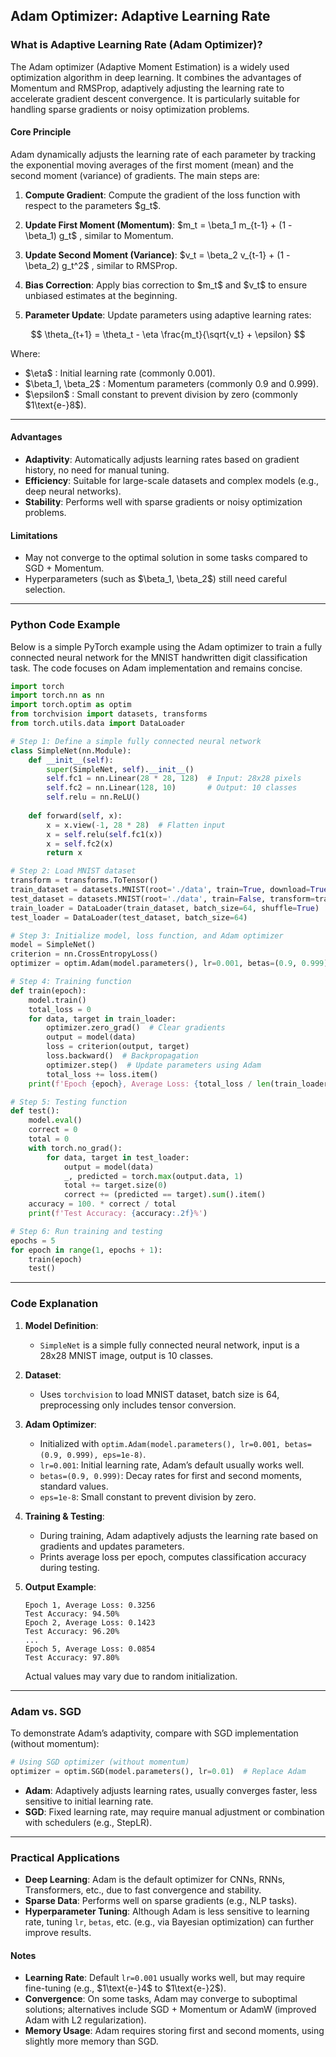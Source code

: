 ## Adam Optimizer: Adaptive Learning Rate

### What is Adaptive Learning Rate (Adam Optimizer)?

The Adam optimizer (Adaptive Moment Estimation) is a widely used optimization algorithm in deep learning. It combines the advantages of Momentum and RMSProp, adaptively adjusting the learning rate to accelerate gradient descent convergence. It is particularly suitable for handling sparse gradients or noisy optimization problems.

#### Core Principle

Adam dynamically adjusts the learning rate of each parameter by tracking the exponential moving averages of the first moment (mean) and the second moment (variance) of gradients. The main steps are:

1. **Compute Gradient**: Compute the gradient of the loss function with respect to the parameters \$g\_t\$.

2. **Update First Moment (Momentum)**:
   $m\_t = \beta\_1 m\_{t-1} + (1 - \beta\_1) g\_t\$ , similar to Momentum.

3. **Update Second Moment (Variance)**:
   $v\_t = \beta\_2 v\_{t-1} + (1 - \beta\_2) g\_t^2\$ , similar to RMSProp.

4. **Bias Correction**: Apply bias correction to \$m\_t\$ and \$v\_t\$ to ensure unbiased estimates at the beginning.

5. **Parameter Update**: Update parameters using adaptive learning rates:

$$
\theta_{t+1} = \theta_t - \eta \frac{m_t}{\sqrt{v_t} + \epsilon}
$$

Where:

* \$\eta\$ : Initial learning rate (commonly 0.001).
* \$\beta\_1, \beta\_2\$ : Momentum parameters (commonly 0.9 and 0.999).
* \$\epsilon\$ : Small constant to prevent division by zero (commonly \$1\text{e-}8\$).

---

#### Advantages

* **Adaptivity**: Automatically adjusts learning rates based on gradient history, no need for manual tuning.
* **Efficiency**: Suitable for large-scale datasets and complex models (e.g., deep neural networks).
* **Stability**: Performs well with sparse gradients or noisy optimization problems.

#### Limitations

* May not converge to the optimal solution in some tasks compared to SGD + Momentum.
* Hyperparameters (such as \$\beta\_1, \beta\_2\$) still need careful selection.

---

### Python Code Example

Below is a simple PyTorch example using the Adam optimizer to train a fully connected neural network for the MNIST handwritten digit classification task. The code focuses on Adam implementation and remains concise.

```python
import torch
import torch.nn as nn
import torch.optim as optim
from torchvision import datasets, transforms
from torch.utils.data import DataLoader

# Step 1: Define a simple fully connected neural network
class SimpleNet(nn.Module):
    def __init__(self):
        super(SimpleNet, self).__init__()
        self.fc1 = nn.Linear(28 * 28, 128)  # Input: 28x28 pixels
        self.fc2 = nn.Linear(128, 10)       # Output: 10 classes
        self.relu = nn.ReLU()
    
    def forward(self, x):
        x = x.view(-1, 28 * 28)  # Flatten input
        x = self.relu(self.fc1(x))
        x = self.fc2(x)
        return x

# Step 2: Load MNIST dataset
transform = transforms.ToTensor()
train_dataset = datasets.MNIST(root='./data', train=True, download=True, transform=transform)
test_dataset = datasets.MNIST(root='./data', train=False, transform=transform)
train_loader = DataLoader(train_dataset, batch_size=64, shuffle=True)
test_loader = DataLoader(test_dataset, batch_size=64)

# Step 3: Initialize model, loss function, and Adam optimizer
model = SimpleNet()
criterion = nn.CrossEntropyLoss()
optimizer = optim.Adam(model.parameters(), lr=0.001, betas=(0.9, 0.999), eps=1e-8)

# Step 4: Training function
def train(epoch):
    model.train()
    total_loss = 0
    for data, target in train_loader:
        optimizer.zero_grad()  # Clear gradients
        output = model(data)
        loss = criterion(output, target)
        loss.backward()  # Backpropagation
        optimizer.step()  # Update parameters using Adam
        total_loss += loss.item()
    print(f'Epoch {epoch}, Average Loss: {total_loss / len(train_loader):.4f}')

# Step 5: Testing function
def test():
    model.eval()
    correct = 0
    total = 0
    with torch.no_grad():
        for data, target in test_loader:
            output = model(data)
            _, predicted = torch.max(output.data, 1)
            total += target.size(0)
            correct += (predicted == target).sum().item()
    accuracy = 100. * correct / total
    print(f'Test Accuracy: {accuracy:.2f}%')

# Step 6: Run training and testing
epochs = 5
for epoch in range(1, epochs + 1):
    train(epoch)
    test()
```

---

### Code Explanation

1. **Model Definition**:

   * `SimpleNet` is a simple fully connected neural network, input is a 28x28 MNIST image, output is 10 classes.

2. **Dataset**:

   * Uses `torchvision` to load MNIST dataset, batch size is 64, preprocessing only includes tensor conversion.

3. **Adam Optimizer**:

   * Initialized with `optim.Adam(model.parameters(), lr=0.001, betas=(0.9, 0.999), eps=1e-8)`.
   * `lr=0.001`: Initial learning rate, Adam’s default usually works well.
   * `betas=(0.9, 0.999)`: Decay rates for first and second moments, standard values.
   * `eps=1e-8`: Small constant to prevent division by zero.

4. **Training & Testing**:

   * During training, Adam adaptively adjusts the learning rate based on gradients and updates parameters.
   * Prints average loss per epoch, computes classification accuracy during testing.

5. **Output Example**:

   ```
   Epoch 1, Average Loss: 0.3256
   Test Accuracy: 94.50%
   Epoch 2, Average Loss: 0.1423
   Test Accuracy: 96.20%
   ...
   Epoch 5, Average Loss: 0.0854
   Test Accuracy: 97.80%
   ```

   Actual values may vary due to random initialization.

---

### Adam vs. SGD

To demonstrate Adam’s adaptivity, compare with SGD implementation (without momentum):

```python
# Using SGD optimizer (without momentum)
optimizer = optim.SGD(model.parameters(), lr=0.01)  # Replace Adam
```

* **Adam**: Adaptively adjusts learning rates, usually converges faster, less sensitive to initial learning rate.
* **SGD**: Fixed learning rate, may require manual adjustment or combination with schedulers (e.g., StepLR).

---

### Practical Applications

* **Deep Learning**: Adam is the default optimizer for CNNs, RNNs, Transformers, etc., due to fast convergence and stability.
* **Sparse Data**: Performs well on sparse gradients (e.g., NLP tasks).
* **Hyperparameter Tuning**: Although Adam is less sensitive to learning rate, tuning `lr`, `betas`, etc. (e.g., via Bayesian optimization) can further improve results.

#### Notes

* **Learning Rate**: Default `lr=0.001` usually works well, but may require fine-tuning (e.g., \$1\text{e-}4\$ to \$1\text{e-}2\$).
* **Convergence**: On some tasks, Adam may converge to suboptimal solutions; alternatives include SGD + Momentum or AdamW (improved Adam with L2 regularization).
* **Memory Usage**: Adam requires storing first and second moments, using slightly more memory than SGD.



